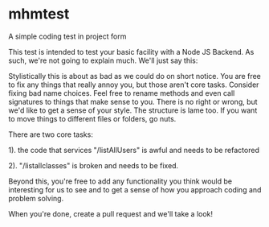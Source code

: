 # mhmtest
A simple coding test in project form

This test is intended to test your basic facility with a Node JS Backend.  As such, we're not going to explain much.  We'll just say this:  

Stylistically this is about as bad as we could do on short notice.  You are free to fix any things that really annoy you, but those aren't core tasks.
    Consider fixing bad name choices.  Feel free to rename methods and even call signatures to things that make sense to you.  There is no right or wrong, but 
    we'd like to get a sense of your style.  The structure is lame too.  If you want to move things to different files or folders, go nuts.
    
There are two core tasks:

1). the code that services "/listAllUsers" is awful and needs to be refactored

2). "/listallclasses" is broken and needs to be fixed.


Beyond this, you're free to add any functionality you think would be interesting for us to see and to get a sense of how you approach coding and problem solving.

When you're done, create a pull request and we'll take a look!
  
